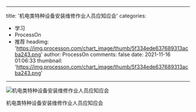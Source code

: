 
---
title: '机电类特种设备安装维修作业人员应知应会'
categories: 
 - 学习
 - ProcessOn
 - 推荐
headimg: 'https://img.processon.com/chart_image/thumb/5f334ede637689313acba243.png'
author: ProcessOn
comments: false
date: 2021-11-16 01:06:33
thumbnail: 'https://img.processon.com/chart_image/thumb/5f334ede637689313acba243.png'
---

<div>   
<img class="thumb" alt="机电类特种设备安装维修作业人员应知应会" src="https://img.processon.com/chart_image/thumb/5f334ede637689313acba243.png" referrerpolicy="no-referrer">
<p>机电类特种设备安装维修作业人员应知应会</p>  
</div>
            